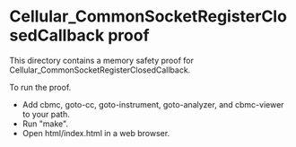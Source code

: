 # Cellular_CommonSocketRegisterClosedCallback proof

This directory contains a memory safety proof for
Cellular_CommonSocketRegisterClosedCallback.

To run the proof.

- Add cbmc, goto-cc, goto-instrument, goto-analyzer, and cbmc-viewer to your
  path.
- Run "make".
- Open html/index.html in a web browser.
